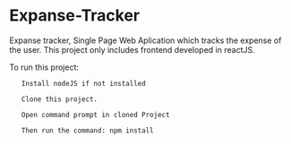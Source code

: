 # Expanse-Tracker

Expanse tracker, Single Page Web Aplication which tracks the expense of the user. This project only includes frontend developed in reactJS.

To run this project:

       Install nodeJS if not installed
       
       Clone this project.
       
       Open command prompt in cloned Project
       
       Then run the command: npm install
                           
       
